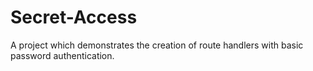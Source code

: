 # Secret-Access
A project which demonstrates the creation of route handlers with basic password authentication.
